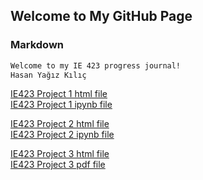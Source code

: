 ## Welcome to My GitHub Page

### Markdown

```markdown
Welcome to my IE 423 progress journal!
Hasan Yağız Kılıç
```
[IE423 Project 1 html file](423_Project_1.html)\
[IE423 Project 1 ipynb file](423_Project_1.ipynb)

[IE423 Project 2 html file](ie423_part2.html)\
[IE423 Project 2 ipynb file](ie423_part2.ipynb)

[IE423 Project 3 html file](423_part3.html)\
[IE423 Project 3 pdf file](IE423_Project_Part_3.pdf)

